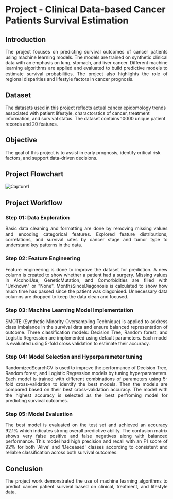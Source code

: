 # Project - Clinical Data-based Cancer Patients Survival Estimation

## Introduction
<p align="justify">
The project focuses on predicting survival outcomes of cancer patients using machine learning models. The models are trained on synthetic clinical data with an emphasis on lung, stomach, and liver cancer. Different machine learning algorithms are applied and evaluated to build predictive models to estimate survival probabilities. The project also highlights the role of regional disparities and lifestyle factors in cancer prognosis.

## Dataset
The datasets used in this project reflects actual cancer epidomology trends associated with patient lifestyle, charactorstics of cancer, treatment information, and survival status. The dataset contains 10000 unique patient records and 20 features. 
## Objective
The goal of this project is to assist in early prognosis, identify critical risk factors, and support data-driven decisions.
## Project Flowchart
![Capture1](https://github.com/user-attachments/assets/347cab9e-9b91-4cb5-9d60-caaefe84a1e1)
</p>

<p align="justify">
  
## Project Workflow
### Step 01: Data Exploration
<p align="justify">
Basic data cleaning and formatting are done by removing missing values and encoding categorical features. Explored feature distributions, correlations, and survival rates by cancer stage and tumor type to understand key patterns in the data.
</p>
  
### Step 02: Feature Engineering
<p align="justify">
Feature engineering is done to improve the dataset for prediction. A new column is created to show whether a patient had a surgery. Missing values in AlcoholUse, GeneticMutation, and Comorbidities are filled with "Unknown" or "None". MonthsSinceDiagonosis is calculated to show how much time has passed since the patient was diagonised. Unnecessary data columns are dropped to keep the data clean and focused.
</p>

### Step 03: Machine Learning Model Implementation
<p align="justify">
SMOTE (Synthetic Minority Oversampling Technique) is applied to address class imbalance in the survival data and ensure balanced representation of outcome. Three classification models: Decision Tree, Random forest, and Logistic Regression are implemented using default parameters. Each model is evaluated using 5-fold cross validation to estimate their accuracy.
</p>

### Step 04: Model Selection and Hyperparameter tuning
<p align="justify">
RandomizedSearchCV is used to improve the performance of Decision Tree, Random forest, and Logistic Regression models by tuning hyperparameters. Each model is trained with different combinations of parameters using 5-fold cross-validation to identify the best models. Then the models are compared based on their best cross-validation accuracy. The model with the highest accuracy is selected as the best perfroming model for predicting survival outcomes.
</p>

### Step 05: Model Evaluation
<p align="justify">
The best model is evaluated on the test set and achieved an accuracy 92.1% which indicates strong overall predictive ability. The confusion matrix shows very false positive and false negatives along with balanced performance. This model had high precision and recall with an F1 score of 92% for both 'Alive' and 'Deceased' classes according to consistent and reliable classification across both survival outcomes.
</p>

## Conclusion
<p align="justify">
The project work demonstrated the use of machine learning algorithms to predict cancer patient survival based on clinical, treatment, and lifestyle data. 
